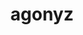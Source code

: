 ---
title: agonyz
github: https://github.com/agonyz
mode: dark
transition: 3s
archetype:
  - Little Bit of Everything
---